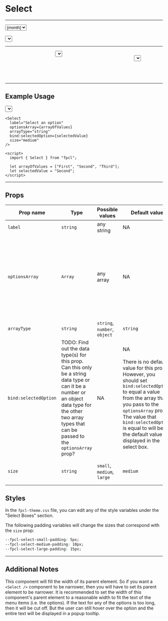 # Select

---

<select role=select bind:value={selectedMonth}>
  {#each months as month}
    <option value={month} aria-selected={selectedMonth === month}>{month}</option>
  {/each}
</select>
<br><br>

<div style="width: 300px">
  <Select
    label=""
    optionsArray={longText}
    arrayType="string"
    bind:selectedOption={selectedText}
    size="small"
  />
</div>

---

<header style="display: flex; justify-content: space-around;">
  <div style="width: 200px">
    <Select
      label=""
      optionsArray={months}
      arrayType="string"
      bind:selectedOption={selectedMonth}
    />
  </div>

  <Select
    label=""
    optionsArray={years}
    arrayType="number"
    bind:selectedOption={selectedYear}
  />
</header>

---

## Example Usage

<Select
  label="Select an option"
  optionsArray={arrayOfValues}  
  arrayType="string"
  bind:selectedOption={selectedValue}
  size="medium"
/>

```svelte
<Select
  label="Select an option"
  optionsArray={arrayOfValues}  
  arrayType="string"
  bind:selectedOption={selectedValue}
  size="medium"
/>

<script>
  import { Select } from "fpcl";

  let arrayOfValues = ["First", "Second", "Third"];
  let selectedValue = "Second";
</script>
```

---

## Props
| Prop name | Type | Possible values | Default value | Description |
| --------- | ---- | --------------- | ------------- | ----------- |
| `label`   | `string` | any string | NA | The text for the `<label>` element. |
| `optionsArray` | `Array` | any array | NA | This should be an array of strings, numbers, or objects. The type of array should match the value passed to the `arrayType` prop. This array will be used to populate the `<option>` elements in the select box.<br><br>NOTE: If you pass an array of objects through this prop, then each object inside the array should have `text` and `value` properties, like this:<br>```[{ text: "Text displayed in the select box", value: "valueOfOptionThatWillBePassedToTheBackend" } ]```|
| `arrayType` | `string` | `string`, `number`, `object` | `string` | This prop indicates the data type of the array that is used in the select box. |
| `bind:selectedOption` | TODO: Find out the data type(s) for this prop. Can this only be a string data type or can it be a number or an object data type for the other two array types that can be passed to the `optionsArray` prop? | NA | NA<br><br>There is no default value for this prop. However, you should set `bind:selectedOption` to equal a value from the array that you pass to the `optionsArray` prop. The value that `bind:selectedOption` is equal to will be the default value displayed in the select box. | The option that the user selects from the select box will be bound to the `<select>` element and then passed to the backend when the form is submitted. You need to have a variable defined in the same component where this `<Select>` component is imported and that variable needs to be bound to the `<Select>` component with `bind:selectedOption={nameOfVariable}`.
| `size` | `string` | `small`, `medium`, `large` | `medium` | This prop will set more or less padding for your select box to give the appearance of a larger or small select box. Note that the text size will remain the same for all sizes. |


## Styles
In the `fpcl-theme.css` file, you can edit any of the style variables under the "Select Boxes" section.

The following padding variables will change the sizes that correspond with the `size` prop:

```css
--fpcl-select-small-padding: 5px;
--fpcl-select-medium-padding: 10px;
--fpcl-select-large-padding: 15px;
```

---

## Additional Notes
This component will fill the width of its parent element. So if you want a `<Select />` component to be narrower, then you will have to set its parent element to be narrower. It is recommended to set the width of this component's parent element to a reasonable width to fit the text of the menu items (i.e. the options). If the text for any of the options is too long, then it will be cut off. But the user can still hover over the option and the entire text will be displayed in a popup tooltip.


<script lang="ts">
  import { Select } from "/src/lib";

  let arrayOfValues = ["First", "Second", "Third"];
  let selectedValue = "Second";

  let longText = [
    "This is a really long option that I am testing for testing sake",
    "This is short"
  ]
  let selectedText = "This is short";

  let months = [
    "January",
    "February",
    "March",
    "April",
    "May",
    "June",
    "July",
    "August",
    "September",
    "October",
    "November",
    "December"
  ];
  let selectedMonth = "March";

  let years = [ 2021, 2022 ];
  let selectedYear = 2022;
</script>
